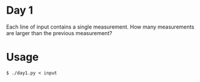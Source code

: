 # Day 1

Each line of input contains a single measurement. How many measurements are larger than the previous
measurement?

# Usage

	$ ./day1.py < input
